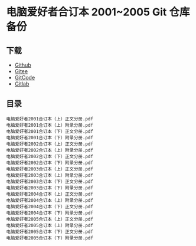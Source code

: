 # 电脑爱好者合订本 2001~2005 Git 仓库备份

## 下载

+   [Github](https://github.com/cfan-archive/cfan-2001-2005)
+   [Gitee](https://gitee.com/cfan-archive/cfan-2001-2005)
+   [GitCode](https://gitcode.net/apachecn/cfan-2001-2005)
+   [Gitlab](https://gitlab.com/it-ebooks/cfan-2001-2005)

## 目录

```
电脑爱好者2001合订本（上）正文分册.pdf
电脑爱好者2001合订本（上）附录分册.pdf
电脑爱好者2001合订本（下）正文分册.pdf
电脑爱好者2001合订本（下）附录分册.pdf
电脑爱好者2002合订本（上）正文分册.pdf
电脑爱好者2002合订本（上）附录分册.pdf
电脑爱好者2002合订本（下）正文分册.pdf
电脑爱好者2002合订本（下）附录分册.pdf
电脑爱好者2003合订本（上）正文分册.pdf
电脑爱好者2003合订本（上）附录分册.pdf
电脑爱好者2003合订本（下）正文分册.pdf
电脑爱好者2003合订本（下）附录分册.pdf
电脑爱好者2004合订本（上）正文分册.pdf
电脑爱好者2004合订本（上）附录分册.pdf
电脑爱好者2004合订本（下）正文分册.pdf
电脑爱好者2004合订本（下）附录分册.pdf
电脑爱好者2005合订本（上）正文分册.pdf
电脑爱好者2005合订本（上）附录分册.pdf
电脑爱好者2005合订本（下）正文分册.pdf
电脑爱好者2005合订本（下）附录分册.pdf
```